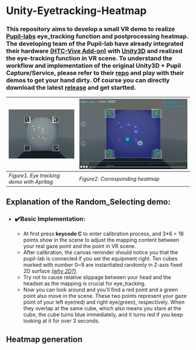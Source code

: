 # Unity-Eyetracking-Heatmap
### This repository aims to develop a small VR demo to realize [Pupil-labs](https://pupil-labs.com/) eye_tracking function and postprocessing heatmap. The developing team of the Pupil-lab have already integrated their hardware [(HTC-Vive Add-on)](https://docs.pupil-labs.com/vr-ar/htc-vive/) with [Unity3D](https://unity.com/cn) and realized the eye-tracking function in VR scene. To understand the workflow and implementation of the original Unity3D + Pupil Capture/Service, please refer to their [repo](https://github.com/pupil-labs/hmd-eyes/blob/master/docs/Developer.md) and play with their demos to get your hand dirty. Of course you can directly download the latest [release]() and get startted.
|![Demo](/Images/demo.gif)     |![Heatmap](/Images/heatmap.gif)    |
| --------------------------------------                  | -----------         |
| *Figure1. Eye tracking demo with Apritag* | *Figure2. Corresponding heatmap*    |


## Explanation of the Random_Selecting demo:
- ### ✔️Basic Implementation: 
  - At first press **keycode C** to enter calibration process, and 3*6 = 18 points show in the scene to adjust the mapping content between your real gaze point and the point in VR scene.
  - After calibration, the canvas reminder should notice you that the pupil-lab is connected if you set the equipment right. Ten cubes marked with number 0~9 are instantiated randomly in Z-axis fixed 2D surface [*(why 2D?)*]().
  - Try not to cause relative slippage between your head and the headset as the mapping is crucial for eye_tracking. 
  - Now you can look around and you'll find a red point and a green point also move in the scene. These two points represent your gaze point of your left eye(red) and right eye(green), respectively. When they overlap at the same cube, which also means you stare at the cube, the cube turns blue immediately, and it turns red if you keep looking at it for over 3 seconds.
## Heatmap generation
